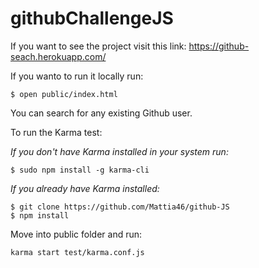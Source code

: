 # githubChallengeJS

If you want to see the project visit this link:
https://github-seach.herokuapp.com/

If you wanto to run it locally run:
```
$ open public/index.html
```

You can search for any existing Github user.

To run the Karma test:

*If you don't have Karma installed in your system run:*
```
$ sudo npm install -g karma-cli
```

*If you already have Karma installed:*
```
$ git clone https://github.com/Mattia46/github-JS
$ npm install
```
Move into public folder and run:
```
karma start test/karma.conf.js
```

